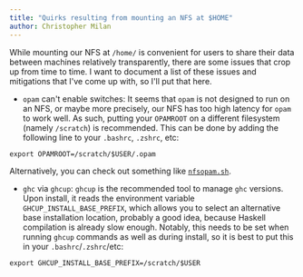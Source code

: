 ```yaml
---
title: "Quirks resulting from mounting an NFS at $HOME"
author: Christopher Milan
---
```


While mounting our NFS at `/home/` is convenient for users to share their data
between machines relatively transparently, there are some issues that crop up
from time to time. I want to document a list of these issues and mitigations
that I've come up with, so I'll put that here.

 * `opam` can't enable switches:
   It seems that `opam` is not designed to run on an NFS, or maybe more
   precisely, our NFS has too high latency for `opam` to work well. As such,
   putting your `OPAMROOT` on a different filesystem (namely `/scratch`) is
   recommended. This can be done by adding the following line to your `.bashrc`,
   `.zshrc`, etc:
```
export OPAMROOT=/scratch/$USER/.opam
```
   Alternatively, you can check out something like
   [`nfsopam.sh`](//github.com/UnixJunkie/nfsopam).
* `ghc` via `ghcup`:
  `ghcup` is the recommended tool to manage `ghc` versions. Upon install, it
  reads the environment variable `GHCUP_INSTALL_BASE_PREFIX`, which allows you
  to select an alternative base installation location, probably a good idea,
  because Haskell compilation is already slow enough. Notably, this needs to be
  set when running `ghcup` commands as well as during install, so it is best to
  put this in your `.bashrc`/`.zshrc`/etc:
```
export GHCUP_INSTALL_BASE_PREFIX=/scratch/$USER
```

